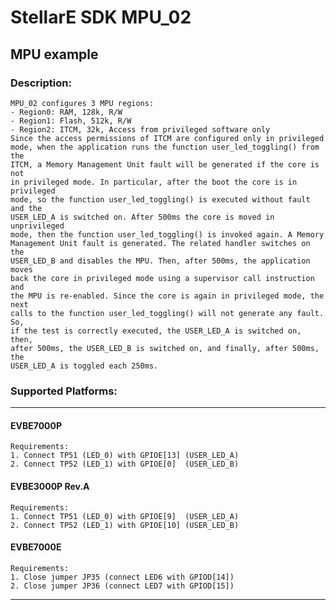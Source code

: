 # StellarE SDK MPU_02

## MPU example

### Description: 
	MPU_02 configures 3 MPU regions:
	- Region0: RAM, 128k, R/W
	- Region1: Flash, 512k, R/W
	- Region2: ITCM, 32k, Access from privileged software only
	Since the access permissions of ITCM are configured only in privileged
	mode, when the application runs the function user_led_toggling() from the
	ITCM, a Memory Management Unit fault will be generated if the core is not
	in privileged mode. In particular, after the boot the core is in privileged
	mode, so the function user_led_toggling() is executed without fault and the
	USER_LED_A is switched on. After 500ms the core is moved in unprivileged
	mode, then the function user_led_toggling() is invoked again. A Memory
	Management Unit fault is generated. The related handler switches on the
	USER_LED_B and disables the MPU. Then, after 500ms, the application moves
	back the core in privileged mode using a supervisor call instruction and
	the MPU is re-enabled. Since the core is again in privileged mode, the next
	calls to the function user_led_toggling() will not generate any fault. So,
	if the test is correctly executed, the USER_LED_A is switched on, then,
	after 500ms, the USER_LED_B is switched on, and finally, after 500ms, the
	USER_LED_A is toggled each 250ms.
### Supported Platforms:
-----------------------------------------------------------
#### EVBE7000P
	Requirements:
	1. Connect TP51 (LED_0) with GPIOE[13] (USER_LED_A)
	2. Connect TP52 (LED_1) with GPIOE[0]  (USER_LED_B)
#### EVBE3000P Rev.A
	Requirements:
	1. Connect TP51 (LED_0) with GPIOE[9]  (USER_LED_A)
	2. Connect TP52 (LED_1) with GPIOE[10] (USER_LED_B)
#### EVBE7000E
	Requirements:
	1. Close jumper JP35 (connect LED6 with GPIOD[14])
	2. Close jumper JP36 (connect LED7 with GPIOD[15])
-----------------------------------------------------------